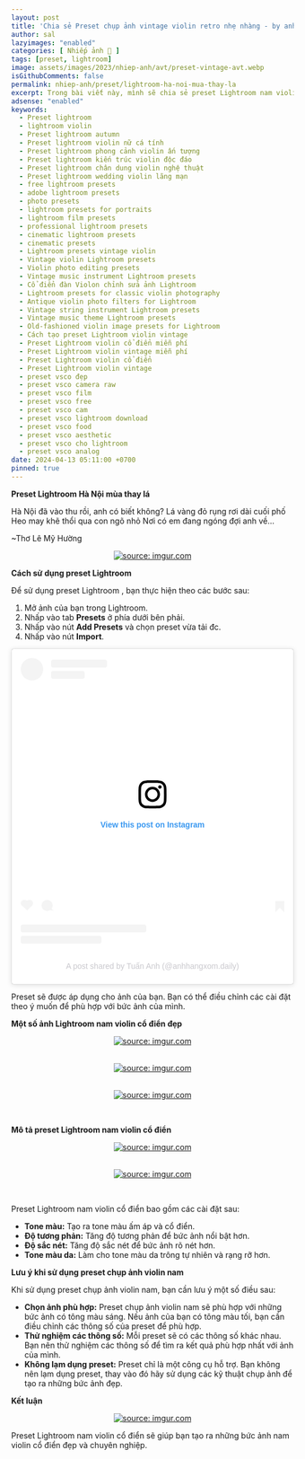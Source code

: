 ```yaml
---
layout: post
title: 'Chia sẻ Preset chụp ảnh vintage violin retro nhẹ nhàng - by anhhangxom (Mobile and PC)'
author: sal
lazyimages: "enabled"
categories: [ Nhiếp ảnh 📸 ]
tags: [preset, lightroom]
image: assets/images/2023/nhiep-anh/avt/preset-vintage-avt.webp
isGithubComments: false
permalink: nhiep-anh/preset/lightroom-ha-noi-mua-thay-la
excerpt: Trong bài viết này, mình sẽ chia sẻ preset Lightroom nam violin cổ điển giúp bạn dễ dàng tạo ra những bức ảnh đẹp và chuyên nghiệp.
adsense: "enabled"
keywords:
  - Preset lightroom
  - lightroom violin
  - Preset lightroom autumn
  - Preset lightroom violin nữ cá tính
  - Preset lightroom phong cảnh violin ấn tượng
  - Preset lightroom kiến trúc violin độc đáo
  - Preset lightroom chân dung violin nghệ thuật
  - Preset lightroom wedding violin lãng mạn
  - free lightroom presets
  - adobe lightroom presets
  - photo presets
  - lightroom presets for portraits
  - lightroom film presets
  - professional lightroom presets
  - cinematic lightroom presets
  - cinematic presets
  - Lightroom presets vintage violin
  - Vintage violin Lightroom presets
  - Violin photo editing presets
  - Vintage music instrument Lightroom presets
  - Cổ điển đàn Violon chỉnh sửa ảnh Lightroom
  - Lightroom presets for classic violin photography
  - Antique violin photo filters for Lightroom
  - Vintage string instrument Lightroom presets
  - Vintage music theme Lightroom presets
  - Old-fashioned violin image presets for Lightroom
  - Cách tạo preset Lightroom violin vintage
  - Preset Lightroom violin cổ điển miễn phí
  - Preset Lightroom violin vintage miễn phí
  - Preset Lightroom violin cổ điển
  - Preset Lightroom violin vintage
  - preset vsco đẹp
  - preset vsco camera raw
  - preset vsco film
  - preset vsco free
  - preset vsco cam
  - preset vsco lightroom download
  - preset vsco food
  - preset vsco aesthetic
  - preset vsco cho lightroom
  - preset vsco analog
date: 2024-04-13 05:11:00 +0700
pinned: true
---
```


**Preset Lightroom Hà Nội mùa thay lá**

Hà Nội đã vào thu rồi, anh có biết không?
Lá vàng đỏ rụng rơi dài cuối phố
Heo may khẽ thổi qua con ngõ nhỏ
Nơi có em đang ngóng đợi anh về…

~Thơ Lê Mỹ Hường

<div class="content" style="text-align:center; ">
<a href="https://i.imgur.com/UpZ4cZq"><img loading="lazy" src="https://i.imgur.com/UpZ4cZq.jpeg" title="source: imgur.com" /></a></div>

**Cách sử dụng preset Lightroom**

 Để sử dụng preset Lightroom , bạn thực hiện theo các bước sau:

1.  Mở ảnh của bạn trong Lightroom.
2.  Nhấp vào tab **Presets** ở phía dưới bên phải.
3.  Nhấp vào nút **Add Presets** và chọn preset vừa tải đc.
4.  Nhấp vào nút **Import**.

<blockquote class="instagram-media" data-instgrm-permalink="https://www.instagram.com/p/CzMAxFGSZ_2/?utm_source=ig_embed&utm_campaign=loading" data-instgrm-version="14" style=" background:#FFF; border:0; border-radius:3px; box-shadow:0 0 1px 0 rgba(0,0,0,0.5),0 1px 10px 0 rgba(0,0,0,0.15); margin: 1px; max-width:658px; min-width:326px; padding:0; width:99.375%; width:-webkit-calc(100% - 2px); width:calc(100% - 2px);"><div style="padding:16px;"> <a href="https://www.instagram.com/p/CzMAxFGSZ_2/?utm_source=ig_embed&utm_campaign=loading" style=" background:#FFFFFF; line-height:0; padding:0 0; text-align:center; text-decoration:none; width:100%;" target="_blank"> <div style=" display: flex; flex-direction: row; align-items: center;"> <div style="background-color: #F4F4F4; border-radius: 50%; flex-grow: 0; height: 40px; margin-right: 14px; width: 40px;"></div> <div style="display: flex; flex-direction: column; flex-grow: 1; justify-content: center;"> <div style=" background-color: #F4F4F4; border-radius: 4px; flex-grow: 0; height: 14px; margin-bottom: 6px; width: 100px;"></div> <div style=" background-color: #F4F4F4; border-radius: 4px; flex-grow: 0; height: 14px; width: 60px;"></div></div></div><div style="padding: 19% 0;"></div> <div style="display:block; height:50px; margin:0 auto 12px; width:50px;"><svg width="50px" height="50px" viewBox="0 0 60 60" version="1.1" xmlns="https://www.w3.org/2000/svg" xmlns:xlink="https://www.w3.org/1999/xlink"><g stroke="none" stroke-width="1" fill="none" fill-rule="evenodd"><g transform="translate(-511.000000, -20.000000)" fill="#000000"><g><path d="M556.869,30.41 C554.814,30.41 553.148,32.076 553.148,34.131 C553.148,36.186 554.814,37.852 556.869,37.852 C558.924,37.852 560.59,36.186 560.59,34.131 C560.59,32.076 558.924,30.41 556.869,30.41 M541,60.657 C535.114,60.657 530.342,55.887 530.342,50 C530.342,44.114 535.114,39.342 541,39.342 C546.887,39.342 551.658,44.114 551.658,50 C551.658,55.887 546.887,60.657 541,60.657 M541,33.886 C532.1,33.886 524.886,41.1 524.886,50 C524.886,58.899 532.1,66.113 541,66.113 C549.9,66.113 557.115,58.899 557.115,50 C557.115,41.1 549.9,33.886 541,33.886 M565.378,62.101 C565.244,65.022 564.756,66.606 564.346,67.663 C563.803,69.06 563.154,70.057 562.106,71.106 C561.058,72.155 560.06,72.803 558.662,73.347 C557.607,73.757 556.021,74.244 553.102,74.378 C549.944,74.521 548.997,74.552 541,74.552 C533.003,74.552 532.056,74.521 528.898,74.378 C525.979,74.244 524.393,73.757 523.338,73.347 C521.94,72.803 520.942,72.155 519.894,71.106 C518.846,70.057 518.197,69.06 517.654,67.663 C517.244,66.606 516.755,65.022 516.623,62.101 C516.479,58.943 516.448,57.996 516.448,50 C516.448,42.003 516.479,41.056 516.623,37.899 C516.755,34.978 517.244,33.391 517.654,32.338 C518.197,30.938 518.846,29.942 519.894,28.894 C520.942,27.846 521.94,27.196 523.338,26.654 C524.393,26.244 525.979,25.756 528.898,25.623 C532.057,25.479 533.004,25.448 541,25.448 C548.997,25.448 549.943,25.479 553.102,25.623 C556.021,25.756 557.607,26.244 558.662,26.654 C560.06,27.196 561.058,27.846 562.106,28.894 C563.154,29.942 563.803,30.938 564.346,32.338 C564.756,33.391 565.244,34.978 565.378,37.899 C565.522,41.056 565.552,42.003 565.552,50 C565.552,57.996 565.522,58.943 565.378,62.101 M570.82,37.631 C570.674,34.438 570.167,32.258 569.425,30.349 C568.659,28.377 567.633,26.702 565.965,25.035 C564.297,23.368 562.623,22.342 560.652,21.575 C558.743,20.834 556.562,20.326 553.369,20.18 C550.169,20.033 549.148,20 541,20 C532.853,20 531.831,20.033 528.631,20.18 C525.438,20.326 523.257,20.834 521.349,21.575 C519.376,22.342 517.703,23.368 516.035,25.035 C514.368,26.702 513.342,28.377 512.574,30.349 C511.834,32.258 511.326,34.438 511.181,37.631 C511.035,40.831 511,41.851 511,50 C511,58.147 511.035,59.17 511.181,62.369 C511.326,65.562 511.834,67.743 512.574,69.651 C513.342,71.625 514.368,73.296 516.035,74.965 C517.703,76.634 519.376,77.658 521.349,78.425 C523.257,79.167 525.438,79.673 528.631,79.82 C531.831,79.965 532.853,80.001 541,80.001 C549.148,80.001 550.169,79.965 553.369,79.82 C556.562,79.673 558.743,79.167 560.652,78.425 C562.623,77.658 564.297,76.634 565.965,74.965 C567.633,73.296 568.659,71.625 569.425,69.651 C570.167,67.743 570.674,65.562 570.82,62.369 C570.966,59.17 571,58.147 571,50 C571,41.851 570.966,40.831 570.82,37.631"></path></g></g></g></svg></div><div style="padding-top: 8px;"> <div style=" color:#3897f0; font-family:Arial,sans-serif; font-size:14px; font-style:normal; font-weight:550; line-height:18px;">View this post on Instagram</div></div><div style="padding: 12.5% 0;"></div> <div style="display: flex; flex-direction: row; margin-bottom: 14px; align-items: center;"><div> <div style="background-color: #F4F4F4; border-radius: 50%; height: 12.5px; width: 12.5px; transform: translateX(0px) translateY(7px);"></div> <div style="background-color: #F4F4F4; height: 12.5px; transform: rotate(-45deg) translateX(3px) translateY(1px); width: 12.5px; flex-grow: 0; margin-right: 14px; margin-left: 2px;"></div> <div style="background-color: #F4F4F4; border-radius: 50%; height: 12.5px; width: 12.5px; transform: translateX(9px) translateY(-18px);"></div></div><div style="margin-left: 8px;"> <div style=" background-color: #F4F4F4; border-radius: 50%; flex-grow: 0; height: 20px; width: 20px;"></div> <div style=" width: 0; height: 0; border-top: 2px solid transparent; border-left: 6px solid #f4f4f4; border-bottom: 2px solid transparent; transform: translateX(16px) translateY(-4px) rotate(30deg)"></div></div><div style="margin-left: auto;"> <div style=" width: 0px; border-top: 8px solid #F4F4F4; border-right: 8px solid transparent; transform: translateY(16px);"></div> <div style=" background-color: #F4F4F4; flex-grow: 0; height: 12px; width: 16px; transform: translateY(-4px);"></div> <div style=" width: 0; height: 0; border-top: 8px solid #F4F4F4; border-left: 8px solid transparent; transform: translateY(-4px) translateX(8px);"></div></div></div> <div style="display: flex; flex-direction: column; flex-grow: 1; justify-content: center; margin-bottom: 24px;"> <div style=" background-color: #F4F4F4; border-radius: 4px; flex-grow: 0; height: 14px; margin-bottom: 6px; width: 224px;"></div> <div style=" background-color: #F4F4F4; border-radius: 4px; flex-grow: 0; height: 14px; width: 144px;"></div></div></a><p style=" color:#c9c8cd; font-family:Arial,sans-serif; font-size:14px; line-height:17px; margin-bottom:0; margin-top:8px; overflow:hidden; padding:8px 0 7px; text-align:center; text-overflow:ellipsis; white-space:nowrap;"><a href="https://www.instagram.com/p/CzMAxFGSZ_2/?utm_source=ig_embed&utm_campaign=loading" style=" color:#c9c8cd; font-family:Arial,sans-serif; font-size:14px; font-style:normal; font-weight:normal; line-height:17px; text-decoration:none;" target="_blank">A post shared by Tuấn Anh (@anhhangxom.daily)</a></p></div></blockquote>
<script async onerror="var a=document.createElement('script');a.src='https://iframely.net/files/instagram_embed.js';document.body.appendChild(a);" src="https://www.instagram.com/embed.js"></script>

Preset sẽ được áp dụng cho ảnh của bạn. Bạn có thể điều chỉnh các cài đặt theo ý muốn để phù hợp với bức ảnh của mình.

**Một số ảnh Lightroom nam violin cổ điển đẹp**

<div class="content" style="text-align:center; ">
<a href="https://imgur.com/UxaUqQq"><img loading="lazy" src="https://i.imgur.com/UxaUqQq.jpg" title="source: imgur.com" /></a><p></p><br><a href="https://imgur.com/q2xbOkw"><img loading="lazy" src="https://i.imgur.com/q2xbOkw.jpg" title="source: imgur.com" /></a><p></p><br><a href="https://imgur.com/d1IOdC4"><img loading="lazy" src="https://i.imgur.com/d1IOdC4.jpg" title="source: imgur.com" /></a><p></p><br></div>

**Mô tả preset Lightroom nam violin cổ điển**

<div class="content" style="text-align:center; "><a href="https://imgur.com/F4nlBZm"><img loading="lazy" src="https://i.imgur.com/F4nlBZm.jpg" title="source: imgur.com" /></a><p></p><br><a href="https://imgur.com/56uKmuv"><img loading="lazy" src="https://i.imgur.com/56uKmuv.jpg" title="source: imgur.com" /></a><p></p><br></div>

Preset Lightroom nam violin cổ điển bao gồm các cài đặt sau:

*   **Tone màu:** Tạo ra tone màu ấm áp và cổ điển.
*   **Độ tương phản:** Tăng độ tương phản để bức ảnh nổi bật hơn.
*   **Độ sắc nét:** Tăng độ sắc nét để bức ảnh rõ nét hơn.
*   **Tone màu da:** Làm cho tone màu da trông tự nhiên và rạng rỡ hơn.

**Lưu ý khi sử dụng preset chụp ảnh violin nam**

Khi sử dụng preset chụp ảnh violin nam, bạn cần lưu ý một số điều sau:

*   **Chọn ảnh phù hợp:** Preset chụp ảnh violin nam sẽ phù hợp với những bức ảnh có tông màu sáng. Nếu ảnh của bạn có tông màu tối, bạn cần điều chỉnh các thông số của preset để phù hợp.
*   **Thử nghiệm các thông số:** Mỗi preset sẽ có các thông số khác nhau. Bạn nên thử nghiệm các thông số để tìm ra kết quả phù hợp nhất với ảnh của mình.
*   **Không lạm dụng preset:** Preset chỉ là một công cụ hỗ trợ. Bạn không nên lạm dụng preset, thay vào đó hãy sử dụng các kỹ thuật chụp ảnh để tạo ra những bức ảnh đẹp.

**Kết luận**

<div class="content" style="text-align:center; "><a href="https://imgur.com/Mkz0m4O"><img loading="lazy" src="https://i.imgur.com/Mkz0m4O.jpg" title="source: imgur.com" /></a></div>

Preset Lightroom nam violin cổ điển sẽ giúp bạn tạo ra những bức ảnh nam violin cổ điển đẹp và chuyên nghiệp.

<style>
table{border-collapse:collapse;border-spacing:0;margin:0 auto;width:700px}table td,table th{border:1px solid #ccc;padding:10px}table th{background-color:#f3f3f3}@media only screen and (max-width:700px){table{margin:0 10px;width:auto}}@media only screen and (max-width:480px){table td,table th{display:block;border-bottom:none}table tr:last-child td{border-bottom:1px solid #ccc}}
#resultIm{display:none;}
</style>
<div id="table-download"></div>
<script>
let linkDownload="https://anhhangxom.gumroad.com/l/eqcrd";let h2=document.createElement("h2");h2.style.fontStyle="normal",h2.style.marginLeft="0",h2.style.marginRight="0",h2.style.textAlign="start";let strong=document.createElement("strong");strong.textContent="Tải về",h2.appendChild(strong);let p=document.createElement("p");p.style.textAlign="center";let em=document.createElement("em");em.textContent="(Nếu link tải kh\xf4ng hoạt động, c\xe1c bạn vui l\xf2ng comment b\xean dưới để được hỗ trợ sớm nhất)",p.appendChild(em);let table=document.createElement("table"),tr1=document.createElement("tr"),th1=document.createElement("th");th1.textContent="Upload";let td1=document.createElement("td");td1.textContent="AnhHangXom",tr1.appendChild(th1),tr1.appendChild(td1);let tr2=document.createElement("tr"),th2=document.createElement("th");th2.textContent="Tải về";let td2=document.createElement("td"),pResult=document.createElement("p");pResult.id="result";let aDownload=document.createElement("a");aDownload.href=linkDownload,aDownload.target="_blank",aDownload.classList.add("item-link","item-content","link","external"),aDownload.id="facebook",aDownload.textContent="Tải xuống",aDownload.onclick=function(t){getHrefOnclickAndRedirectWithLink(t)};let imgResultIm=document.createElement("img");imgResultIm.loading="lazy",imgResultIm.id="resultIm",imgResultIm.src="https://i.stack.imgur.com/SBv4T.gif",imgResultIm.alt="Computer man",imgResultIm.width="250",td2.appendChild(pResult),td2.appendChild(aDownload),td2.appendChild(imgResultIm),tr2.appendChild(th2),tr2.appendChild(td2);let tr3=document.createElement("tr"),th3=document.createElement("th");th3.textContent="Pass(Nếu có)";let td3=document.createElement("td");td3.textContent="anhhangxom.xyz",tr3.appendChild(th3),tr3.appendChild(td3),table.appendChild(tr1),table.appendChild(tr2),table.appendChild(tr3);let tableDownloadDiv=document.getElementById("table-download");tableDownloadDiv.appendChild(h2),tableDownloadDiv.appendChild(p),tableDownloadDiv.appendChild(table);
function redirect(){setInterval(myURL,5e3),document.getElementById("result").innerHTML="<b>🕵️ Đang tạo link tải. Bạn đợi tẹo nha ;)"}
function myURL(){document.location.href=linkDownload,toggleImage(),clearInterval(interval)}
function toggleImage() {document.getElementById("resultIm").style.display = "block";
}
</script>

